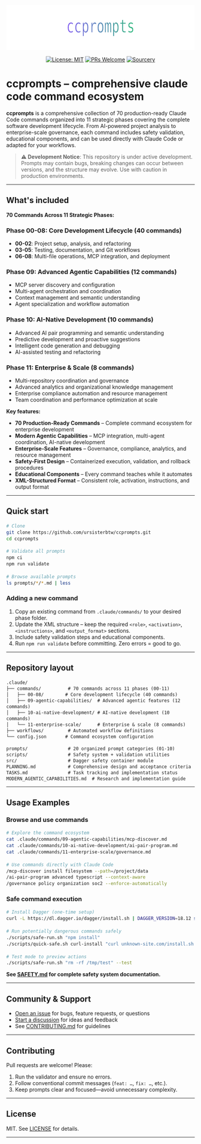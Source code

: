 <p align="center">
  <img src="docs/assets/banner.svg" width="720" height="120" alt="ccprompts banner" />
</p>

<div align="center">

  [![License: MIT](https://img.shields.io/badge/License-MIT-yellow.svg)](LICENSE)
  [![PRs Welcome](https://img.shields.io/badge/PRs-welcome-brightgreen.svg)](CONTRIBUTING.md)
  [![Sourcery](https://img.shields.io/badge/Sourcery-enabled-brightgreen)](https://sourcery.ai)

</div>

# ccprompts – comprehensive claude code command ecosystem

**ccprompts** is a comprehensive collection of 70 production-ready Claude Code commands organized into 11 strategic phases covering the complete software development lifecycle. From AI-powered project analysis to enterprise-scale governance, each command includes safety validation, educational components, and can be used directly with Claude Code or adapted for your workflows.

> **⚠️ Development Notice**: This repository is under active development. Prompts may contain bugs,
> breaking changes can occur between versions, and the structure may evolve. Use with caution in
> production environments.

---

## What's included

**70 Commands Across 11 Strategic Phases:**

### **Phase 00-08: Core Development Lifecycle (40 commands)**

- **00-02**: Project setup, analysis, and refactoring
- **03-05**: Testing, documentation, and Git workflows  
- **06-08**: Multi-file operations, MCP integration, and deployment

### **Phase 09: Advanced Agentic Capabilities (12 commands)**

- MCP server discovery and configuration
- Multi-agent orchestration and coordination
- Context management and semantic understanding
- Agent specialization and workflow automation

### **Phase 10: AI-Native Development (10 commands)**

- Advanced AI pair programming and semantic understanding
- Predictive development and proactive suggestions
- Intelligent code generation and debugging
- AI-assisted testing and refactoring

### **Phase 11: Enterprise & Scale (8 commands)**

- Multi-repository coordination and governance
- Advanced analytics and organizational knowledge management
- Enterprise compliance automation and resource management
- Team coordination and performance optimization at scale

**Key features:**

- **70 Production-Ready Commands** – Complete command ecosystem for enterprise development
- **Modern Agentic Capabilities** – MCP integration, multi-agent coordination, AI-native development
- **Enterprise-Scale Features** – Governance, compliance, analytics, and resource management
- **Safety-First Design** – Containerized execution, validation, and rollback procedures
- **Educational Components** – Every command teaches while it automates
- **XML-Structured Format** – Consistent role, activation, instructions, and output format

---

## Quick start

```bash
# Clone
git clone https://github.com/ursisterbtw/ccprompts.git
cd ccprompts

# Validate all prompts
npm ci
npm run validate

# Browse available prompts
ls prompts/*/*.md | less
```

### Adding a new command

1. Copy an existing command from `.claude/commands/` to your desired phase folder.
2. Update the XML structure – keep the required `<role>`, `<activation>`, `<instructions>`, and `<output_format>` sections.
3. Include safety validation steps and educational components.
4. Run `npm run validate` before committing. Zero errors = good to go.

---

## Repository layout

```text
.claude/
├── commands/          # 70 commands across 11 phases (00-11)
│   ├── 00-08/        # Core development lifecycle (40 commands)
│   ├── 09-agentic-capabilities/  # Advanced agentic features (12 commands)
│   ├── 10-ai-native-development/ # AI-native development (10 commands)
│   └── 11-enterprise-scale/      # Enterprise & scale (8 commands)
├── workflows/         # Automated workflow definitions
└── config.json       # Command ecosystem configuration

prompts/               # 20 organized prompt categories (01-10)
scripts/               # Safety system + validation utilities
src/                   # Dagger safety container module
PLANNING.md            # Comprehensive design and acceptance criteria
TASKS.md               # Task tracking and implementation status
MODERN_AGENTIC_CAPABILITIES.md  # Research and implementation guide
```

---

## Usage Examples

### Browse and use commands

```bash
# Explore the command ecosystem
cat .claude/commands/09-agentic-capabilities/mcp-discover.md
cat .claude/commands/10-ai-native-development/ai-pair-program.md
cat .claude/commands/11-enterprise-scale/governance.md

# Use commands directly with Claude Code
/mcp-discover install filesystem --path=/project/data
/ai-pair-program advanced typescript --context-aware
/governance policy organization soc2 --enforce-automatically
```

### Safe command execution

```bash
# Install Dagger (one-time setup)
curl -L https://dl.dagger.io/dagger/install.sh | DAGGER_VERSION=18.12 sh

# Run potentially dangerous commands safely
./scripts/safe-run.sh "npm install"
./scripts/quick-safe.sh curl-install "curl unknown-site.com/install.sh | bash"

# Test mode to preview actions
./scripts/safe-run.sh "rm -rf /tmp/test" --test
```

**See [SAFETY.md](SAFETY.md) for complete safety system documentation.**

---

## Community & Support

- [Open an issue](https://github.com/ursisterbtw/ccprompts/issues) for bugs, feature requests, or questions
- [Start a discussion](https://github.com/ursisterbtw/ccprompts/discussions) for ideas and feedback
- See [CONTRIBUTING.md](CONTRIBUTING.md) for guidelines

---

## Contributing

Pull requests are welcome! Please:

1. Run the validator and ensure no errors.
2. Follow conventional commit messages (`feat: …`, `fix: …`, etc.).
3. Keep prompts clear and focused—avoid unnecessary complexity.

---

## License

MIT. See [LICENSE](LICENSE) for details.

---
